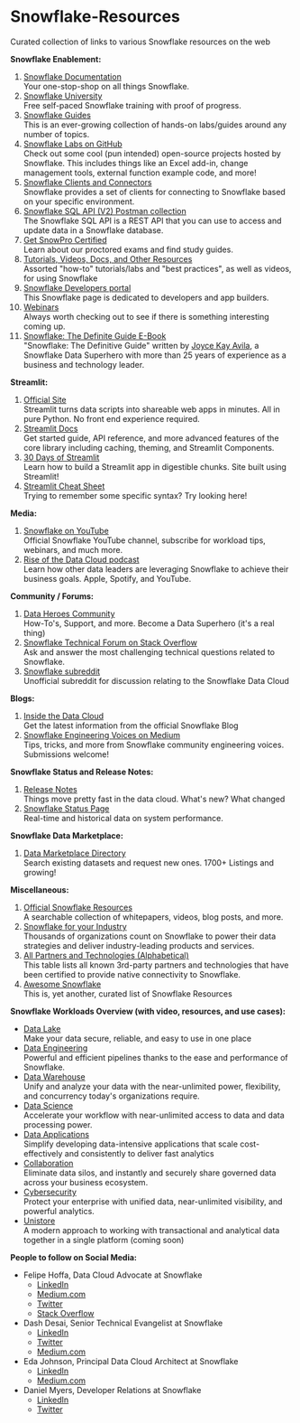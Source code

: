 # Snowflake-Resources
Curated collection of links to various Snowflake resources on the web

**Snowflake Enablement:**

1. [Snowflake Documentation
](https://docs.snowflake.com/en/index.html)  
Your one-stop-shop on all things Snowflake.
2. [Snowflake University
](https://learn.snowflake.com/tracks)  
Free self-paced Snowflake training with proof of progress.
3. [Snowflake Guides
](https://guides.snowflake.com/)  
This is an ever-growing collection of hands-on labs/guides around any number of topics.
4. [Snowflake Labs on GitHub](https://github.com/Snowflake-Labs)  
 Check out some cool (pun intended) open-source projects hosted by Snowflake. This includes things like an Excel add-in, change management tools, external function example code, and more!
5. [Snowflake Clients and Connectors](https://developers.snowflake.com/drivers-and-libraries/)  
Snowflake provides a set of clients for connecting to Snowflake based on your specific environment.
6. [Snowflake SQL API (V2) Postman collection](https://api.developers.snowflake.com/)  
The Snowflake SQL API is a REST API that you can use to access and update data in a Snowflake database.
7. [Get SnowPro Certified
](https://www.snowflake.com/certifications/)  
Learn about our proctored exams and find study guides.
8. [Tutorials, Videos, Docs, and Other Resources
](https://docs.snowflake.com/en/other-resources.html)  
Assorted "how-to" tutorials/labs and "best practices", as well as videos, for using Snowflake
9. [Snowflake Developers portal
](https://developers.snowflake.com/)  
This Snowflake page is dedicated to developers and app builders.
10. [Webinars
](https://www.snowflake.com/about/webinars/)  
Always worth checking out to see if there is something interesting coming up.
11. [Snowflake: The Definite Guide E-Book](https://resources.snowflake.com/ebooks/snowflake-definitive-guide#main-content)  
"Snowflake: The Definitive Guide" written by [Joyce Kay Avila](https://www.linkedin.com/in/joycekayavila/), a Snowflake Data Superhero with more than 25 years of experience as a business and technology leader.

**Streamlit:**

1. [Official Site](https://streamlit.io/)[
](https://www.youtube.com/user/snowflakecomputing/videos)  
Streamlit turns data scripts into shareable web apps in minutes. All in pure Python. No front end experience required.
2. [Streamlit Docs](https://docs.streamlit.io/)  
Get started guide, API reference, and more advanced features of the core library including caching, theming, and Streamlit Components.
3. [30 Days of Streamlit](https://30days.streamlit.app/)  
Learn how to build a Streamlit app in digestible chunks. Site built using Streamlit!
4. [Streamlit Cheat Sheet](https://docs.streamlit.io/library/cheatsheet)  
Trying to remember some specific syntax? Try looking here!

**Media:**

1. [Snowflake on YouTube
](https://www.youtube.com/user/snowflakecomputing/videos)  
Official Snowflake YouTube channel, subscribe for workload tips, webinars, and much more.
2. [Rise of the Data Cloud podcast
](https://www.snowflake.com/rise-of-the-data-cloud-podcast/)  
Learn how other data leaders are leveraging Snowflake to achieve their business goals. Apple, Spotify, and YouTube.

**Community / Forums:**

1. [Data Heroes](https://community.snowflake.com/s/)[ Community
](https://community.snowflake.com/s/)  
How-To's, Support, and more. Become a Data Superhero (it's a real thing)
2. [Snowflake Technical Forum on Stack Overflow
](https://stackoverflow.com/questions/tagged/snowflake-cloud-data-platform?tab=Active)  
Ask and answer the most challenging technical questions related to Snowflake.
3. [Snowflake subreddit](https://www.reddit.com/r/snowflake/)  
Unofficial subreddit for discussion relating to the Snowflake Data Cloud

**Blogs:**

1. [Inside the Data Cloud
](https://www.snowflake.com/blog/)  
Get the latest information from the official Snowflake Blog
2. [Snowflake Engineering Voices on Medium
](https://medium.com/snowflake)  
Tips, tricks, and more from Snowflake community engineering voices. Submissions welcome!

**Snowflake Status and Release Notes:**

1. [Release Notes
](https://docs.snowflake.com/en/release-notes.html)  
Things move pretty fast in the data cloud. What's new? What changed
2. [Snowflake Status Page
](https://status.snowflake.com/)  
Real-time and historical data on system performance.

**Snowflake Data Marketplace:**

1. [Data Marketplace Directory
](https://app.snowflake.com/marketplace)  
Search existing datasets and request new ones. 1700+ Listings and growing!

**Miscellaneous:**

1. [Official Snowflake Resources](https://resources.snowflake.com/)  
A searchable collection of whitepapers, videos, blog posts, and more.
2. [Snowflake for your Industry](https://www.snowflake.com/solutions/)  
Thousands of organizations count on Snowflake to power their data strategies and deliver industry-leading products and services.
3. [All Partners and Technologies (Alphabetical)
](https://docs.snowflake.com/en/user-guide/ecosystem-all.html)  
This table lists all known 3rd-party partners and technologies that have been certified to provide native connectivity to Snowflake.
4. [Awesome Snowflake
](https://github.com/Snowflake-Labs/awesome-snowflake)  
This is, yet another, curated list of Snowflake Resources

**Snowflake Workloads Overview (with video, resources, and use cases):**

- [Data Lake
](https://www.snowflake.com/workloads/data-lake/)  
Make your data secure, reliable, and easy to use in one place
- [Data Engineering
](https://www.snowflake.com/workloads/data-engineering/)  
Powerful and efficient pipelines thanks to the ease and performance of Snowflake.
- [Data Warehouse
](https://www.snowflake.com/workloads/data-warehouse-modernization/)  
Unify and analyze your data with the near-unlimited power, flexibility, and concurrency today's organizations require.
- [Data Science
](https://www.snowflake.com/workloads/data-science/)  
Accelerate your workflow with near-unlimited access to data and data processing power.
- [Data Applications
](https://www.snowflake.com/workloads/data-applications/)  
Simplify developing data-intensive applications that scale cost-effectively and consistently to deliver fast analytics
- [Collaboration](https://www.snowflake.com/workloads/data-sharing/)  
Eliminate data silos, and instantly and securely share governed data across your business ecosystem.
- [Cybersecurity](https://www.snowflake.com/workloads/cybersecurity/)  
Protect your enterprise with unified data, near-unlimited visibility, and powerful analytics.
- [Unistore](https://www.snowflake.com/workloads/unistore/)  
A modern approach to working with transactional and analytical data together in a single platform (coming soon)

**People to follow on Social Media:**

- Felipe Hoffa, Data Cloud Advocate at Snowflake
  - [LinkedIn](https://www.linkedin.com/in/hoffa/)
  - [Medium.com](https://hoffa.medium.com/)
  - [Twitter](https://twitter.com/felipehoffa)
  - [Stack Overflow](https://stackoverflow.com/users/132438/felipe-hoffa)
- Dash Desai, Senior Technical Evangelist at Snowflake
  - [LinkedIn](https://www.linkedin.com/in/dash-desai/)
  - [Twitter](https://twitter.com/iamontheinet)
  - [Medium.com](https://medium.com/@iamontheinet)
- Eda Johnson, Principal Data Cloud Architect at Snowflake
  - [LinkedIn](https://www.linkedin.com/in/eda-johnson-saa-csa-pmp-0a2783/)
  - [Medium.com](https://medium.com/@edemiraydin)
- Daniel Myers, Developer Relations at Snowflake
  - [LinkedIn](https://www.linkedin.com/in/jdanielmyers/)
  - [Twitter](https://twitter.com/jdanielmyers)
  
 
